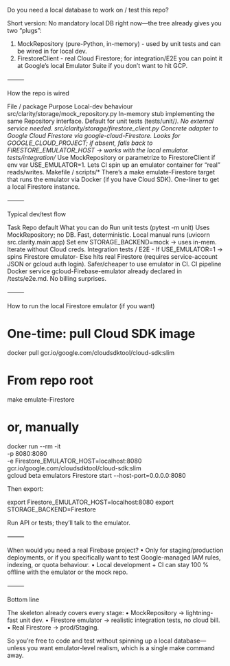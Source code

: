 Do you need a local database to work on / test this repo?

Short version: No mandatory local DB right now—the tree already gives you two “plugs”:

 1. MockRepository (pure-Python, in-memory) - used by unit tests and can be wired in for local dev.
 2. FirestoreClient - real Cloud Firestore; for integration/E2E you can point it at Google’s local Emulator Suite if you don’t want to hit GCP.

⸻

How the repo is wired

File / package Purpose Local-dev behaviour
src/clarity/storage/mock_repository.py In-memory stub implementing the same Repository interface. Default for unit tests (tests/unit/*). No external service needed.
src/clarity/storage/firestore_client.py Concrete adapter to Google Cloud Firestore via google-cloud-Firestore. Looks for GOOGLE_CLOUD_PROJECT; if absent, falls back to FIRESTORE_EMULATOR_HOST → works with the local emulator.
tests/integration/* Use MockRepository or parametrize to FirestoreClient if env var USE_EMULATOR=1. Lets CI spin up an emulator container for “real” reads/writes.
Makefile / scripts/* There’s a make emulate-Firestore target that runs the emulator via Docker (if you have Cloud SDK). One-liner to get a local Firestore instance.

⸻

Typical dev/test flow

Task Repo default What you can do
Run unit tests (pytest -m unit) Uses MockRepository; no DB. Fast, deterministic.
Local manual runs (uvicorn src.clarity.main:app) Set env STORAGE_BACKEND=mock → uses in-mem. Iterate without Cloud creds.
Integration tests / E2E - If USE_EMULATOR=1 → spins Firestore emulator- Else hits real Firestore (requires service-account JSON or gcloud auth login). Safer/cheaper to use emulator in CI.
CI pipeline Docker service gcloud-Firebase-emulator already declared in /tests/e2e.md. No billing surprises.

⸻

How to run the local Firestore emulator (if you want)

# One-time: pull Cloud SDK image

docker pull gcr.io/google.com/cloudsdktool/cloud-sdk:slim

# From repo root

make emulate-Firestore

# or, manually

docker run --rm -it \
  -p 8080:8080 \
  -e Firestore_EMULATOR_HOST=localhost:8080 \
  gcr.io/google.com/cloudsdktool/cloud-sdk:slim \
  gcloud beta emulators Firestore start --host-port=0.0.0.0:8080

Then export:

export Firestore_EMULATOR_HOST=localhost:8080
export STORAGE_BACKEND=Firestore

Run API or tests; they’ll talk to the emulator.

⸻

When would you need a real Firebase project?
 • Only for staging/production deployments, or if you specifically want to test Google-managed IAM rules, indexing, or quota behaviour.
 • Local development + CI can stay 100 % offline with the emulator or the mock repo.

⸻

Bottom line

The skeleton already covers every stage:
 • MockRepository → lightning-fast unit dev.
 • Firestore emulator → realistic integration tests, no cloud bill.
 • Real Firestore → prod/Staging.

So you’re free to code and test without spinning up a local database—unless you want emulator-level realism, which is a single make command away.
